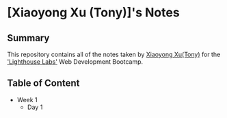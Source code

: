 # [Xiaoyong Xu (Tony)]'s Notes
## Summary

This repository contains all of the notes taken by [Xiaoyong Xu(Tony)](https://github.com/XiaoyongXu) for the ['Lighthouse Labs'](https://lighthouselabs.ca/) Web Development Bootcamp.

## Table of Content
* Week 1
  * Day 1


